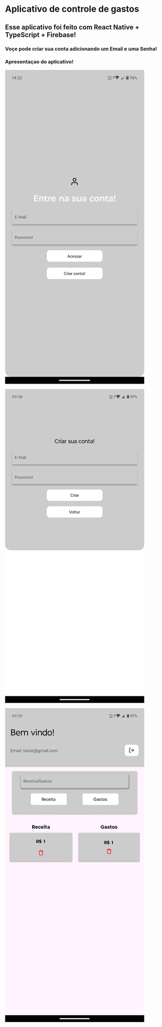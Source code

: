 # Aplicativo de controle de gastos

## Esse aplicativo foi feito com React Native + TypeScript + Firebase!

### Voçe pode criar sua conta adicionando um Email e uma Senha!

### Apresentaçao do aplicativo!
![foto do app](https://github.com/AlisonNunesAraujo/walletApp/blob/main/assets/imageexpoapp.jpeg?raw=true)

![foto do app](https://github.com/AlisonNunesAraujo/walletApp/blob/main/assets/image.jpeg?raw=true)

![foto do app](https://github.com/AlisonNunesAraujo/walletApp/blob/main/assets/imageApp.jpeg?raw=true)
